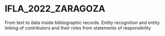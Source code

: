 # IFLA_2022_ZARAGOZA
From text to data inside bibliographic records. Entity recognition and entity linking of contributors and their roles from statements of responsibility
